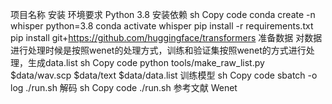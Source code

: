 项目名称
安装
环境要求
Python 3.8
安装依赖
sh
Copy code
conda create -n whisper python=3.8
conda activate whisper 
pip install -r requirements.txt
pip install git+https://github.com/huggingface/transformers
准备数据
对数据进行处理时候是按照wenet的处理方式，训练和验证集按照wenet的方式进行处理，生成data.list
sh
Copy code
python tools/make_raw_list.py $data/wav.scp $data/text $data/data.list
训练模型
sh
Copy code
sbatch -o log ./run.sh
解码
sh
Copy code
./run.sh
参考文献
Wenet